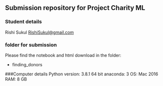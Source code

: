 ## Submission repository for Project Charity ML

### Student details
Rishi Sukul
RishiSukul@gmail.com

### folder for submission
Please find the notebook and html download in the folder:
- finding_donors

###Computer details
Python version: 3.8.1 64 bit
anaconda: 3
OS: Mac 2016
RAM: 8 GB
